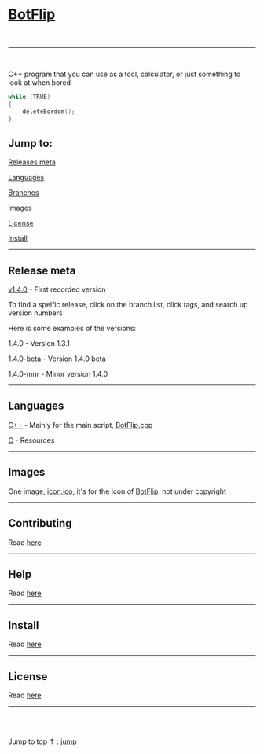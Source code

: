 # [BotFlip](https://github.com/Totoro700/BotFlip)

<br />

---

<br />

C++ program that you can use as a tool, calculator, or just something to look at when bored


```cpp
while (TRUE)
{
    deleteBordom();
}
```


## Jump to:

[Releases meta](https://github.com/Totoro700/BotFlip/blob/main/README.md#release-meta)

[Languages](https://github.com/Totoro700/BotFlip/blob/main/README.md#languages)

[Branches](https://github.com/Totoro700/BotFlip/blob/main/README.md#branches)

[Images](https://github.com/Totoro700/BotFlip/blob/main/README.md#images)

[License](https://github.com/Totoro700/BotFlip/blob/main/README.md#license)

[Install](https://github.com/Totoro700/BotFlip/blob/main/README.md#install)

---


## Release meta


[v1.4.0](https://github.com/Totoro700/BotFlip/releases/tag/1.4.0 "Version 1.4.0") - First recorded version

To find a speific release, click on the branch list, click tags, and search up version numbers

Here is some examples of the versions:


1.4.0 - Version 1.3.1

1.4.0-beta - Version 1.4.0 beta

1.4.0-mnr - Minor version 1.4.0

---

## Languages

[C++](https://github.com/Totoro700/BotFlip/search?l=c%2B%2B) - Mainly for the main script, [BotFlip.cpp](https://github.com/Totoro700/BotFlip/blob/main/BotFlip.cpp)

[C](https://github.com/Totoro700/BotFlip/search?l=C) - Resources

---

## Images

One image, [icon.ico](https://github.com/Totoro700/icon.ico "Icon (icon.ico)"), it's for the icon of [BotFlip](https://github.com/Totoro700/BotFlip), not under copyright

---

## Contributing

Read [here](https://github.com/Totoro700/BotFlip/CONTRIBUTING.md "Contributing markdown file")


---

## Help

Read [here](https://github.com/Totoro700/BotFlip/blob/main/HELP.md "Help markdown file")

---

## Install

Read [here](https://github.com/Totoro700/BotFlip/blob/main/INSTALL.md)

---

## License

Read [here](https://github.com/Totoro700/BotFlip/blob/main/LICENSE.md)

---


<br />
<br />

Jump to top ↑ : [jump](#)
